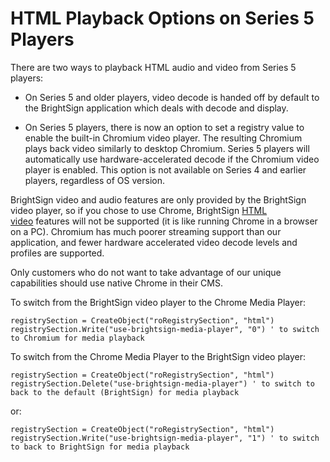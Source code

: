 # HTML Playback Options on Series 5 Players

There are two ways to playback HTML audio and video from Series 5 players:

*   On Series 5 and older players, video decode is handed off by default to the BrightSign application which deals with decode and display.
    

*   On Series 5 players, there is now an option to set a registry value to enable the built-in Chromium video player. The resulting Chromium plays back video similarly to desktop Chromium. Series 5 players will automatically use hardware-accelerated decode if the Chromium video player is enabled. This option is not available on Series 4 and earlier players, regardless of OS version. 
    

BrightSign video and audio features are only provided by the BrightSign video player, so if you chose to use Chrome, BrightSign [HTML video](../html-development/html-video.md) features will not be supported (it is like running Chrome in a browser on a PC). Chromium has much poorer streaming support than our application, and fewer hardware accelerated video decode levels and profiles are supported.

Only customers who do not want to take advantage of our unique capabilities should use native Chrome in their CMS.

To switch from the BrightSign video player to the Chrome Media Player:

```
registrySection = CreateObject("roRegistrySection", "html")
registrySection.Write("use-brightsign-media-player", "0") ' to switch to Chromium for media playback
```

To switch from the Chrome Media Player to the BrightSign video player:

```
registrySection = CreateObject("roRegistrySection", "html")
registrySection.Delete("use-brightsign-media-player") ' to switch to back to the default (BrightSign) for media playback
```

or:

```
registrySection = CreateObject("roRegistrySection", "html")
registrySection.Write("use-brightsign-media-player", "1") ' to switch to back to BrightSign for media playback
```